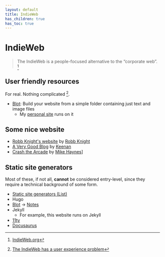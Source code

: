 ```yaml
---
layout: default
title: IndieWeb
has_children: true
has_toc: true
---
```


# IndieWeb

> The IndieWeb is a people-focused alternative to the “corporate web”. [^indie]

[^indie]: [IndieWeb.org](https://indieweb.org/)

## User friendly resources

For real. Nothing complicated [^arcade].

[^arcade]: [The IndieWeb has a user experience problem](https://crashthearcade.com/post/5853/)

- [Blot](https://blot.im): Build your website from a simple folder containing just text and image files
	- My [personal site](https://iamfran.com) runs on it

## Some nice website

- [Robb Knight's website](https://rknight.me) by [Robb Knight](https://social.lol/@robb)
- [A Very Good Blog](https://gkeenan.co/avgb) by [Keenan](https://social.lol/@keenan)
- [Crash the Arcade](https://crashthearcade.com/) by [Mike Haynes](https://social.lol/@mikehaynes)]

## Static site generators

Most of these, if not all, **cannot** be considered entry-level, since they require a technical background of some form. 

- [Static site generators (List)](https://jamstack.org/generators/)
- Hugo
- [Blot](https://blot.im) → [Notes](/docs/indieweb/blot)
- Jekyll
	- For example, this website runs on Jekyll
- [11ty](https://www.11ty.dev/)
- [Docusaurus](https://docusaurus.io/)